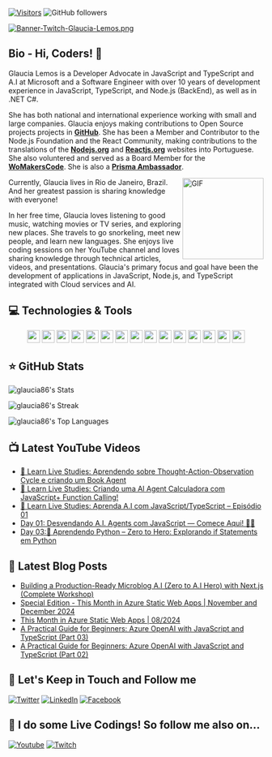 [![Visitors](https://api.visitorbadge.io/api/visitors?path=glaucia86%2Fgithub-visitors-badge&countColor=%23263759)](https://visitorbadge.io/status?path=glaucia86%2Fgithub-visitors-badge)
![GitHub followers](https://img.shields.io/github/followers/glaucia86?style=social)

[![Banner-Twitch-Glaucia-Lemos.png](https://i.postimg.cc/L8ZjLxZm/Banner-Twitch-Glaucia-Lemos.png)](https://postimg.cc/ZW49hFcQ)

## Bio - Hi, Coders! 👋

Glaucia Lemos is a Developer Advocate in JavaScript and TypeScript and A.I at Microsoft and a Software Engineer with over 10 years of development experience in JavaScript, TypeScript, and Node.js (BackEnd), as well as in .NET C#. 

She has both national and international experience working with small and large companies. Glaucia enjoys making contributions to Open Source projects projects in **[GitHub](https://github.com/glaucia86)**. She has been a Member and Contributor to the Node.js Foundation and the React Community, making contributions to the translations of the **[Nodejs.org](https://nodejs.org/en)** and **[Reactjs.org](https://react.dev/)** websites into Portuguese. She also voluntered and served as a Board Member for the **[WoMakersCode](https://womakerscode.org/)**. 
She is also a **[Prisma Ambassador](https://www.prisma.io/ambassador)**. 

<img align="right" alt="GIF" height="160px" src="https://media.giphy.com/media/du3J3cXyzhj75IOgvA/giphy.gif" />

Currently, Glaucia lives in Rio de Janeiro, Brazil. And her greatest passion is sharing knowledge with everyone!

In her free time, Glaucia loves listening to good music, watching movies or TV series, and exploring new places. She travels to go snorkeling, meet new people, and learn new languages. She enjoys live coding sessions on her YouTube channel and loves sharing knowledge through technical articles, videos, and presentations. Glaucia's primary focus and goal have been the development of applications in JavaScript, Node.js, and TypeScript integrated with Cloud services and AI.

## 💻 Technologies & Tools

<p align="center">

<img src="https://img.shields.io/badge/javascript-%23F7DF1E.svg?&style=for-the-badge&logo=javascript&logoColor=black" height="25"/>
<img src="https://img.shields.io/badge/typescript%20-%23007ACC.svg?&style=for-the-badge&logo=typescript&logoColor=white" height="25"/>
<img src="https://img.shields.io/badge/node.js%20-%2343853D.svg?&style=for-the-badge&logo=node.js&logoColor=white" height="25"/>
<img src="https://img.shields.io/badge/express.js%20-%23404d59.svg?&style=for-the-badge" height="25"/>
<img src="https://img.shields.io/badge/vuejs%20-%2335495e.svg?&style=for-the-badge&logo=vue.js&logoColor=%234FC08D" height="25"/>
<img src="https://img.shields.io/badge/react%20-%2320232a.svg?&style=for-the-badge&logo=react&logoColor=%2361DAFB" height="25"/>
<img src="https://img.shields.io/badge/angular%20-%23DD0031.svg?&style=for-the-badge&logo=angular&logoColor=white" height="25"/>
<img src="https://img.shields.io/badge/bootstrap%20-%23563D7C.svg?&style=for-the-badge&logo=bootstrap&logoColor=white" height="25"/>
<img src="https://img.shields.io/badge/postgres-%23316192.svg?&style=for-the-badge&logo=postgresql&logoColor=white" height="25"/>
<img src="https://img.shields.io/badge/-npm-CB3837?style=flat-square&logo=npm" height="25"/>
<img src="https://img.shields.io/badge/-GitHub-181717?style=flat-square&logo=github" height="25"/>
<img src="https://img.shields.io/badge/MongoDB-%234ea94b.svg?&style=for-the-badge&logo=mongodb&logoColor=white" height="25"/>
<img src="https://img.shields.io/badge/dotnet-net%23239120.svg?color=5C2D91&style=for-the-badge&logo=.net&logoColor=white" height="25"/>
<img src="https://img.shields.io/badge/Microsoft%20Azure-0089D6?logo=microsoft-azure&logoColor=white&style=for-the-badge" height="25"/>
<img src="https://img.shields.io/badge/c%23%20-%23239120.svg?&style=for-the-badge&logo=c-sharp&logoColor=white" height="25"/>

</p>


## ⭐ GitHub Stats

![glaucia86's Stats](https://github-readme-stats.vercel.app/api?username=glaucia86&theme=radical&show_icons=true&hide_border=true&count_private=true)

![glaucia86's Streak](https://github-readme-streak-stats.herokuapp.com/?user=glaucia86&theme=radical&hide_border=true)

![glaucia86's Top Languages](https://github-readme-stats.vercel.app/api/top-langs/?username=glaucia86&theme=radical&show_icons=true&hide_border=true&layout=compact)

## 📺 Latest YouTube Videos
<!-- YOUTUBE:START -->
- [🎥 Learn Live Studies: Aprendendo sobre Thought-Action-Observation Cycle e criando um Book Agent](https://www.youtube.com/watch?v=DHib0tWCbBY)
- [🎥 Learn Live Studies: Criando uma AI Agent Calculadora com JavaScript+ Function Calling!](https://www.youtube.com/watch?v=IFuR5JGOVk4)
- [🎥 Learn Live Studies: Aprenda A.I com JavaScript/TypeScript – Episódio 01](https://www.youtube.com/watch?v=_nIGJfcsg-Y)
- [Day 01: Desvendando A.I. Agents com JavaScript — Comece Aqui! 🤖🚀](https://www.youtube.com/watch?v=yr7-JqFL4aY)
- [Day 03:🐍 Aprendendo Python – Zero to Hero: Explorando if Statements em Python](https://www.youtube.com/watch?v=-hdhIlanYr8)
<!-- YOUTUBE:END -->

## 📕 Latest Blog Posts

<!-- BLOG-POST-LIST:START -->
- [Building a Production-Ready Microblog A.I &lpar;Zero to A.I Hero&rpar; with Next.js &lpar;Complete Workshop&rpar;](https://dev.to/glaucia86/building-a-production-ready-microblog-ai-zero-to-ai-hero-with-nextjs-complete-workshop-29j3)
- [Special Edition - This Month in Azure Static Web Apps | November and December 2024](https://dev.to/azure/special-edition-this-month-in-azure-static-web-apps-november-and-december-2024-2h41)
- [This Month in Azure Static Web Apps | 08/2024](https://dev.to/azure/this-month-in-azure-static-web-apps-082024-39d)
- [A Practical Guide for Beginners: Azure OpenAI with JavaScript and TypeScript &lpar;Part 03&rpar;](https://dev.to/azure/a-practical-guide-for-beginners-azure-openai-with-javascript-and-typescript-part-03-2n68)
- [A Practical Guide for Beginners: Azure OpenAI with JavaScript and TypeScript &lpar;Part 02&rpar;](https://dev.to/azure/a-practical-guide-for-beginners-azure-openai-with-javascript-and-typescript-part-02-4ngm)
<!-- BLOG-POST-LIST:END -->

## 🎯 Let's Keep in Touch and Follow me 

[![Twitter](https://img.shields.io/badge/twitter-%231DA1F2.svg?&style=for-the-badge&logo=twitter&logoColor=white)](https://twitter.com/glaucia_lemos86)
[![LinkedIn](https://img.shields.io/badge/linkedin-%230077B5.svg?&style=for-the-badge&logo=linkedin&logoColor=white)](https://www.linkedin.com/in/glaucialemos/)
[![Facebook](https://img.shields.io/badge/facebook-%231877F2.svg?&style=for-the-badge&logo=facebook&logoColor=white)](https://www.facebook.com/glaucia.lemos.1029)


## 🔴 I do some Live Codings! So follow me also on...

[![Youtube](https://img.shields.io/badge/youtube-%23FF0000.svg?&style=for-the-badge&logo=youtube&logoColor=white)](https://www.youtube.com/user/l32759)
[![Twitch](https://img.shields.io/badge/twitch-%239146FF.svg?&style=for-the-badge&logo=twitch&logoColor=white)](https://www.twitch.tv/glaucia_lemos86)
